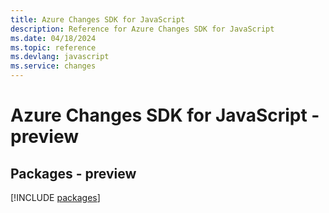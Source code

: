 ```yaml
---
title: Azure Changes SDK for JavaScript
description: Reference for Azure Changes SDK for JavaScript
ms.date: 04/18/2024
ms.topic: reference
ms.devlang: javascript
ms.service: changes
---
```

# Azure Changes SDK for JavaScript - preview
## Packages - preview
[!INCLUDE [packages](changes-index.md)]